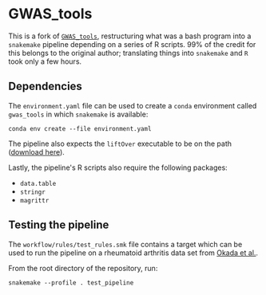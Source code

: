 # GWAS_tools

This is a fork of [`GWAS_tools`](github.com/GRealesM/GWAS_tools), restructuring what was a bash program into a `snakemake` pipeline depending on a series of R scripts. 99% of the credit for this belongs to the original author; translating things into `snakemake` and `R` took only a few hours.

## Dependencies

The `environment.yaml` file can be used to create a `conda` environment called `gwas_tools` in which `snakemake` is available:

```
conda env create --file environment.yaml
```

The pipeline also expects the `liftOver` executable to be on the path ([download here](https://genome-store.ucsc.edu/)).

Lastly, the pipeline's R scripts also require the following packages:
- `data.table`
- `stringr`
- `magrittr`

## Testing the pipeline

The `workflow/rules/test_rules.smk` file contains a target which can be used to run the pipeline on a rheumatoid arthritis data set from [Okada et al.](https://www.ncbi.nlm.nih.gov/pmc/articles/PMC3944098/). 

From the root directory of the repository, run:

```
snakemake --profile . test_pipeline
```
